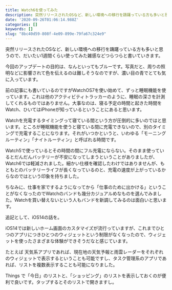 ```yaml
---
title: Watch6を使ってみた
description: 突然リリースされたOSなど、新しい環境への移行を躊躇っている方も多いと思うので、だいたい1週間くらい使ってみた雑感などつらつらと書いていきます。
date: '2020-09-26T01:06:14.988Z'
categories: []
keywords: []
slug: "8bc40d59-808f-4e09-899e-79fa67c324e9"
---
```

突然リリースされたOSなど、新しい環境への移行を躊躇っている方も多いと思うので、だいたい1週間くらい使ってみた雑感などつらつらと書いていきます。

今回のアップデートの目的は、なんといってもブルーです。写真だと、周りの照明などに影響されて色を伝えるのは難しそうなのですが、濃い目の青でとても気に入っています。

前の記事にも書いているのですがWatchOS7を使い始めて、ずっと睡眠機能を使っています。これは他のアクティビティトラッカーのように、睡眠の深さを計測してくれるものではありません。大事なのは、寝る予定の時間と起きた時間をWatch、ひいてはiPhoneが知っているということにあると思います。

Watchを充電するタイミングって寝ている間という方が圧倒的に多いのではと思います。ところが睡眠機能を使うと寝ている間に充電できないので、別のタイミングで充電することになります。それがいつかというと、いわゆる「モーニングルーティン」「ナイトルーティン」と呼ばれる時間です。

Watch5で使っているとその時間の間にフル充電にならない。そのまま使っているとだんだんバッテリーが不安になってしまうということがありましたが、Watch6では軽減されました。細かい仕様を確認したわけではありませんが、もともとのバッテリーライフが長くなっているのと、充電の速度が上がっているからなのではという印象を持ちました。

ちなみに、仕事を家でするようになってから「仕事のために出かける」ということがなくなったのでWatchのバンドも幾分カジュアルめなものを選んでみました。Watchを買い替えないという人もバンドを新調してみるのは面白いと思います。

追記として、iOS14の話を。

iOS14では新しいホーム画面のカスタマイズが流行っていますが、これまでひとつのアプリにつきひとつのウィジェットという制限がなくなったので、ウィジェットを使ったさまざまな体験ができそうだなと感じています。

たとえば 天気系アプリであれば、現在地の天気予報と雨雲レーダーをそれぞれのウィジェットで表示するということも可能ですし、タスク管理系のアプリであれば、リストを複数表示することも可能になりました。

Things で「今日」のリストと、「ショッピング」のリストを表示しておくのが便利で良いです。タップするとそのリストで開きますし。